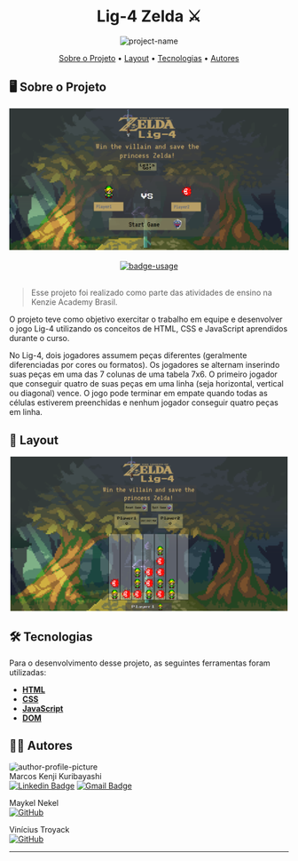 <!-- CABEÇALHO -->
<div id="readme-top" align="center">
    <h1>
        Lig-4 Zelda ⚔️
    </h1>
    <img width=200 src="img/logo-zelda.png" alt="project-name" />
    <p>
        <a href="#%EF%B8%8F-sobre-o-projeto">Sobre o Projeto</a> •
        <a href="#-layout">Layout</a> •
        <a href="#%EF%B8%8F-tecnologias">Tecnologias</a> •
        <a href="#-autores">Autores</a>
    </p>
</div>

<!-- SOBRE O PROJETO -->

## 🖥️ Sobre o Projeto

<div align="center">
    <img src="img/home.png" width=800/>
    <br/>
    <br/>
    <a href="https://kenmarcos.github.io/lig4-zelda/">
        <img src="https://img.shields.io/badge/demo-ver%20aplicação-blue?style=for-the-badge" alt="badge-usage" >
    </a>
</div>

<br/>

> Esse projeto foi realizado como parte das atividades de ensino na Kenzie Academy Brasil.

O projeto teve como objetivo exercitar o trabalho em equipe e desenvolver o jogo Lig-4 utilizando os conceitos de HTML, CSS e JavaScript aprendidos durante o curso.

No Lig-4, dois jogadores assumem peças diferentes (geralmente diferenciadas por cores ou formatos). Os jogadores se alternam inserindo suas peças em uma das 7 colunas de uma tabela 7x6. O primeiro jogador que conseguir quatro de suas peças em uma linha (seja horizontal, vertical ou diagonal) vence. O jogo pode terminar em empate quando todas as células estiverem preenchidas e nenhum jogador conseguir quatro peças em linha.

<!-- LAYOUT -->

## 🎨 Layout

<p align="center">
  <img src="img/game.png" width=500>
</p>

<!-- TECNOLOGIAS -->

## 🛠️ Tecnologias

Para o desenvolvimento desse projeto, as seguintes ferramentas foram utilizadas:

- **[HTML](https://developer.mozilla.org/en-US/docs/Web/HTML)**
- **[CSS](https://developer.mozilla.org/en-US/docs/Web/CSS)**
- **[JavaScript](https://developer.mozilla.org/en-US/docs/Web/JavaScript)**
- **[DOM](https://developer.mozilla.org/en-US/docs/Web/API/Document_Object_Model)**

## 👨‍💻 Autores

<img style="border-radius: 15%;" src="https://gitlab.com/uploads/-/system/user/avatar/8603970/avatar.png?width=400" width=70 alt="author-profile-picture"/><br/>Marcos Kenji Kuribayashi<br/>[![Linkedin Badge](https://img.shields.io/badge/-LinkedIn-blue?style=flat&logo=Linkedin&logoColor=white)](https://www.linkedin.com/in/marcos-kuribayashi/) [![Gmail Badge](https://img.shields.io/badge/-marcosken13@gmail.com-c14438?style=flat&logo=Gmail&logoColor=white)](mailto:marcosken13@gmail.com)

Maykel Nekel<br/>[![GitHub](https://img.shields.io/badge/github-%23121011.svg?style=flat&logo=github&logoColor=white)](https://github.com/maykelnekel)

Vinícius Troyack<br/>[![GitHub](https://img.shields.io/badge/github-%23121011.svg?style=flat&logo=github&logoColor=white)](https://github.com/ViniciusTroyack)

---
